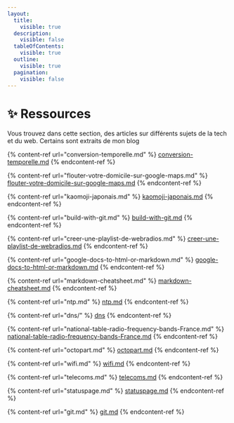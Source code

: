 ```yaml
---
layout:
  title:
    visible: true
  description:
    visible: false
  tableOfContents:
    visible: true
  outline:
    visible: true
  pagination:
    visible: false
---
```


# ✨ Ressources

Vous trouvez dans cette section, des articles sur différents sujets de la tech et du web. Certains sont extraits de mon blog

{% content-ref url="conversion-temporelle.md" %}
[conversion-temporelle.md](conversion-temporelle.md)
{% endcontent-ref %}

{% content-ref url="flouter-votre-domicile-sur-google-maps.md" %}
[flouter-votre-domicile-sur-google-maps.md](flouter-votre-domicile-sur-google-maps.md)
{% endcontent-ref %}

{% content-ref url="kaomoji-japonais.md" %}
[kaomoji-japonais.md](kaomoji-japonais.md)
{% endcontent-ref %}

{% content-ref url="build-with-git.md" %}
[build-with-git.md](build-with-git.md)
{% endcontent-ref %}

{% content-ref url="creer-une-playlist-de-webradios.md" %}
[creer-une-playlist-de-webradios.md](creer-une-playlist-de-webradios.md)
{% endcontent-ref %}

{% content-ref url="google-docs-to-html-or-markdown.md" %}
[google-docs-to-html-or-markdown.md](google-docs-to-html-or-markdown.md)
{% endcontent-ref %}

{% content-ref url="markdown-cheatsheet.md" %}
[markdown-cheatsheet.md](markdown-cheatsheet.md)
{% endcontent-ref %}

{% content-ref url="ntp.md" %}
[ntp.md](ntp.md)
{% endcontent-ref %}

{% content-ref url="dns/" %}
[dns](dns/)
{% endcontent-ref %}

{% content-ref url="national-table-radio-frequency-bands-France.md" %}
[national-table-radio-frequency-bands-France.md](national-table-radio-frequency-bands-France.md)
{% endcontent-ref %}

{% content-ref url="octopart.md" %}
[octopart.md](octopart.md)
{% endcontent-ref %}

{% content-ref url="wifi.md" %}
[wifi.md](wifi.md)
{% endcontent-ref %}

{% content-ref url="telecoms.md" %}
[telecoms.md](telecoms.md)
{% endcontent-ref %}

{% content-ref url="statuspage.md" %}
[statuspage.md](statuspage.md)
{% endcontent-ref %}

{% content-ref url="git.md" %}
[git.md](git.md)
{% endcontent-ref %}

